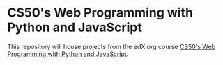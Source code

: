 # CS50's Web Programming with Python and JavaScript
This repository will house projects from the edX.org course [CS50's Web Programming with Python and JavaScript](https://courses.edx.org/courses/course-v1:HarvardX+CS50W+Web/course/).
